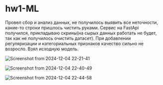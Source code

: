 # hw1-ML

Провел сбор и анализ данных, не получилось выявить все неточности, какие-то строки пришлось чистить руками. Сервис на FastApi получился, прикладываю скрины(на сырых данных работать не будет, так как не получилось очистить датасет).
При добавлении регуляризации и категориальных признаков качество сильно не возросло. Взял исходную модель.

![Screenshot from 2024-12-04 22-21-41](https://github.com/user-attachments/assets/837ffe53-5026-4843-9f28-7cac044ea25e)

![Screenshot from 2024-12-04 22-40-49](https://github.com/user-attachments/assets/64befd8b-9bba-4cd9-9893-6b7bbfcbb541)

![Screenshot from 2024-12-04 22-44-58](https://github.com/user-attachments/assets/2e954f25-56b9-477a-87e4-6d37f7df4461)


